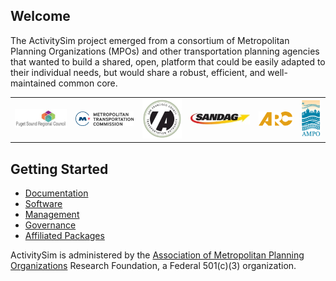 
## Welcome

The ActivitySim project emerged from a consortium of Metropolitan Planning Organizations (MPOs) and other transportation planning agencies that wanted to build a shared, open, platform that could be easily adapted to their individual needs, but would share a robust, efficient, and well-maintained common core.

<table>
  <tr>
    <td align="center"><a href="http://www.psrc.org" rel="PSRC"><img src="psrc.png"/></a></td>
    <td align="center"><a href="https://mtc.ca.gov" rel="MTC"><img src="mtc.png"/></a></td>
    <td align="center"><a href="http://www.sfcta.org" rel="SFCTA"><img src="sfcta.png"/></a></td>
    <td align="center"><a href="http://www.sandag.org" rel="SANDAG"><img src="sandag.jpg"/></a></td>
    <td align="center"><a href="https://atlantaregional.org" rel="ARC"><img src="arc.png"/></a></td> 
    <td align="center"><a href="http://www.ampo.org" rel="AMPO"><img src="ampo.png"/></a></td>
  </tr>
</table>

## Getting Started

  - [Documentation](https://activitysim.github.io/activitysim)
  - [Software](https://github.com/activitysim/activitysim)
  - [Management](https://github.com/activitysim/activitysim/wiki)
  - [Governance](https://github.com/activitysim/activitysim/wiki/Governance)
  - [Affiliated Packages](https://github.com/activitysim/activitysim/wiki/Affiliated-Packages)
  
ActivitySim is administered by the [Association of Metropolitan Planning Organizations](http://www.ampo.org) Research Foundation, a Federal 501(c)(3) organization.


